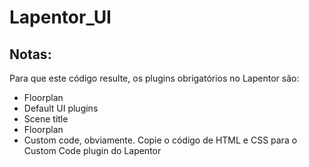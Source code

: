 # Lapentor_UI
## Notas:
Para que este código resulte, os plugins obrigatórios no Lapentor são:
* Floorplan
* Default UI plugins
* Scene title
* Floorplan
* Custom code, obviamente.
    Copie o código de HTML e CSS para o Custom Code plugin do Lapentor